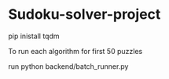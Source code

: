 # Sudoku-solver-project




pip inistall tqdm




To run each algorithm for first 50 puzzles

run python backend/batch_runner.py